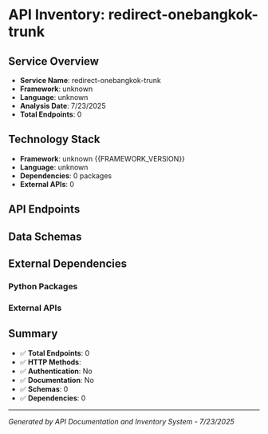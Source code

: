 # API Inventory: redirect-onebangkok-trunk

## Service Overview

- **Service Name**: redirect-onebangkok-trunk
- **Framework**: unknown
- **Language**: unknown
- **Analysis Date**: 7/23/2025
- **Total Endpoints**: 0

## Technology Stack

- **Framework**: unknown {{FRAMEWORK_VERSION}}
- **Language**: unknown
- **Dependencies**: 0 packages
- **External APIs**: 0

## API Endpoints



## Data Schemas



## External Dependencies

### Python Packages


### External APIs


## Summary

- ✅ **Total Endpoints**: 0
- ✅ **HTTP Methods**: 
- ✅ **Authentication**: No
- ✅ **Documentation**: No
- ✅ **Schemas**: 0
- ✅ **Dependencies**: 0

---

*Generated by API Documentation and Inventory System - 7/23/2025* 